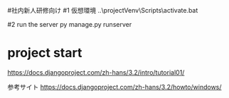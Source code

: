
#社内新人研修向け
#1 仮想環境
..\projectVenv\Scripts\activate.bat

#2 run the server
py manage.py runserver


# project start
https://docs.djangoproject.com/zh-hans/3.2/intro/tutorial01/

参考サイト
https://docs.djangoproject.com/zh-hans/3.2/howto/windows/

